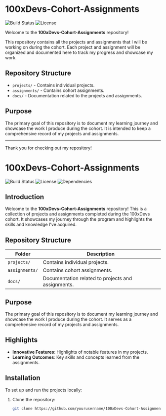 # 100xDevs-Cohort-Assignments
![Build Status](https://img.shields.io/badge/build-passing-brightgreen)
![License](https://img.shields.io/badge/license-MIT-blue)

Welcome to the **100xDevs-Cohort-Assignments** repository!


This repository contains all the projects and assignments that I will be working on during the cohort. Each project and assignment will be organized and documented here to track my progress and showcase my work.

## Repository Structure

- `projects/` - Contains individual projects.
- `assignments/` - Contains cohort assignments.
- `docs/` - Documentation related to the projects and assignments.

## Purpose

The primary goal of this repository is to document my learning journey and showcase the work I produce during the cohort. It is intended to keep a comprehensive record of my projects and assignments.

---

Thank you for checking out my repository!



# 100xDevs-Cohort-Assignments
![Build Status](https://img.shields.io/badge/build-passing-brightgreen)
![License](https://img.shields.io/badge/license-MIT-blue)
![Dependencies](https://img.shields.io/david/yourusername/100xDevs-Cohort-Assignments)

## Introduction

Welcome to the **100xDevs-Cohort-Assignments** repository! This is a collection of projects and assignments completed during the 100xDevs cohort. It showcases my journey through the program and highlights the skills and knowledge I've acquired.

## Repository Structure

| Folder       | Description                                   |
|--------------|-----------------------------------------------|
| `projects/`  | Contains individual projects.                 |
| `assignments/` | Contains cohort assignments.                |
| `docs/`      | Documentation related to projects and assignments. |

## Purpose

The primary goal of this repository is to document my learning journey and showcase the work I produce during the cohort. It serves as a comprehensive record of my projects and assignments.

## Highlights

- **Innovative Features**: Highlights of notable features in my projects.
- **Learning Outcomes**: Key skills and concepts learned from the assignments.

## Installation

To set up and run the projects locally:

1. Clone the repository:
   ```bash
   git clone https://github.com/yourusername/100xDevs-Cohort-Assignments.git

